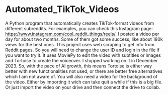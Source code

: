 # Automated_TikTok_Videos

A Python program that automatically creates TikTok-format videos from different subreddits.
For examples, you can check this Instagram page: https://www.instagram.com/cool_reddit_things/reels/. I posted a video per day for about two months. Some of them got some success, like about 180k views for the best ones.
This project uses web scraping to get info from Reddit pages. So you will need to change the user ID and login in the file if you want to try it. It uses MoviePy to edit the video with subtitles or images and Tortoise to create the voiceover.
I stopped working on it in December 2023. So, with the pace of AI growth, this means Tortoise is either way better with new functionalities not used, or there are better free alternatives which I am not aware of.
You will also need a video for the background of the video. Either by importing it wich can take quit a while if this is a big file. Or just import the video on your drive and then connect the drive to collab.
